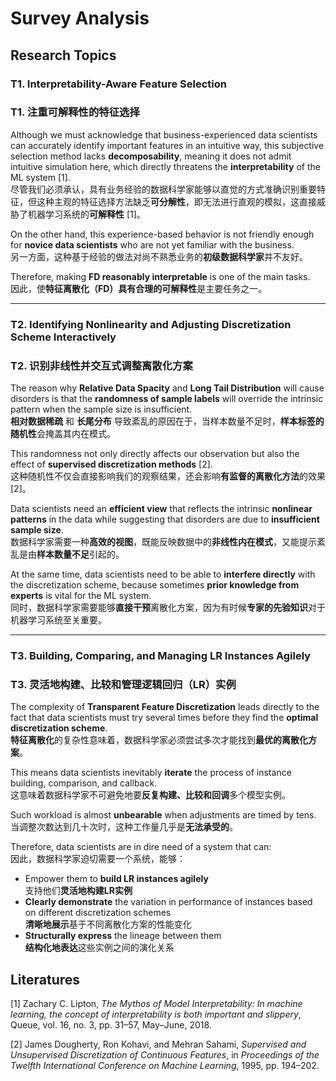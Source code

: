 # Survey Analysis

## Research Topics

### T1. Interpretability-Aware Feature Selection  
### T1. 注重可解释性的特征选择

Although we must acknowledge that business-experienced data scientists can accurately identify important features in an intuitive way, this subjective selection method lacks **decomposability**, meaning it does not admit intuitive simulation here, which directly threatens the **interpretability** of the ML system [1].  
尽管我们必须承认，具有业务经验的数据科学家能够以直觉的方式准确识别重要特征，但这种主观的特征选择方法缺乏**可分解性**，即无法进行直观的模拟，这直接威胁了机器学习系统的**可解释性** [1]。

On the other hand, this experience-based behavior is not friendly enough for **novice data scientists** who are not yet familiar with the business.  
另一方面，这种基于经验的做法对尚不熟悉业务的**初级数据科学家**并不友好。

Therefore, making **FD reasonably interpretable** is one of the main tasks.  
因此，使**特征离散化（FD）具有合理的可解释性**是主要任务之一。

---

### T2. Identifying Nonlinearity and Adjusting Discretization Scheme Interactively  
### T2. 识别非线性并交互式调整离散化方案

The reason why **Relative Data Spacity** and **Long Tail Distribution** will cause disorders is that the **randomness of sample labels** will override the intrinsic pattern when the sample size is insufficient.  
**相对数据稀疏** 和 **长尾分布** 导致紊乱的原因在于，当样本数量不足时，**样本标签的随机性**会掩盖其内在模式。

This randomness not only directly affects our observation but also the effect of **supervised discretization methods** [2].  
这种随机性不仅会直接影响我们的观察结果，还会影响**有监督的离散化方法**的效果 [2]。

Data scientists need an **efficient view** that reflects the intrinsic **nonlinear patterns** in the data while suggesting that disorders are due to **insufficient sample size**.  
数据科学家需要一种**高效的视图**，既能反映数据中的**非线性内在模式**，又能提示紊乱是由**样本数量不足**引起的。

At the same time, data scientists need to be able to **interfere directly** with the discretization scheme, because sometimes **prior knowledge from experts** is vital for the ML system.  
同时，数据科学家需要能够**直接干预**离散化方案，因为有时候**专家的先验知识**对于机器学习系统至关重要。

---

### T3. Building, Comparing, and Managing LR Instances Agilely  
### T3. 灵活地构建、比较和管理逻辑回归（LR）实例

The complexity of **Transparent Feature Discretization** leads directly to the fact that data scientists must try several times before they find the **optimal discretization scheme**.  
**特征离散化**的复杂性意味着，数据科学家必须尝试多次才能找到**最优的离散化方案**。

This means data scientists inevitably **iterate** the process of instance building, comparison, and callback.  
这意味着数据科学家不可避免地要**反复构建、比较和回调**多个模型实例。

Such workload is almost **unbearable** when adjustments are timed by tens.  
当调整次数达到几十次时，这种工作量几乎是**无法承受的**。

Therefore, data scientists are in dire need of a system that can:  
因此，数据科学家迫切需要一个系统，能够：

- Empower them to **build LR instances agilely**  
  支持他们**灵活地构建LR实例**
- **Clearly demonstrate** the variation in performance of instances based on different discretization schemes  
  **清晰地展示**基于不同离散化方案的性能变化
- **Structurally express** the lineage between them  
  **结构化地表达**这些实例之间的演化关系

## Literatures 

[1] Zachary C. Lipton, *The Mythos of Model Interpretability: In machine learning, the concept of interpretability is both important and slippery*, Queue, vol. 16, no. 3, pp. 31–57, May–June, 2018.

[2] James Dougherty, Ron Kohavi, and Mehran Sahami, *Supervised and Unsupervised Discretization of Continuous Features*, in *Proceedings of the Twelfth International Conference on Machine Learning*, 1995, pp. 194–202.
